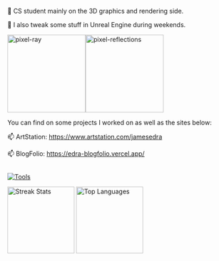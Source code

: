 🌱 CS student mainly on the 3D graphics and rendering side. 

🔭 I also tweak some stuff in Unreal Engine during weekends.

<img src="https://raw.githubusercontent.com/jamesedra/jamesedra/master/data/ray-marching.gif" alt="pixel-ray" style="height:175px; width:auto;"/><img src="https://raw.githubusercontent.com/jamesedra/jamesedra/master/data/water-reflections.gif" alt="pixel-reflections" style="height:175px; width:auto;"/>

You can find on some projects I worked on as well as the sites below:

📫 ArtStation: https://www.artstation.com/jamesedra

📫 BlogFolio: https://edra-blogfolio.vercel.app/

##

[![Tools](https://skillicons.dev/icons?i=unreal,cpp,py,blender&theme=dark)](https://skillicons.dev)

<p>
  <img src="https://github-readme-streak-stats.herokuapp.com/?user=jamesedra&theme=dark&hide_border=false" height="150" alt="Streak Stats">
  <img src="https://github-readme-stats.vercel.app/api/top-langs/?username=jamesedra&theme=dark&hide_border=false&include_all_commits=false&count_private=false&layout=compact" height="150" alt="Top Languages">
</p>
<!--
**jamesedra/jamesedra** is a ✨ _special_ ✨ repository because its `README.md` (this file) appears on your GitHub profile.

Here are some ideas to get you started:

- 🔭 I’m currently working on ...
- 🌱 I’m currently learning ...
- 👯 I’m looking to collaborate on ...
- 🤔 I’m looking for help with ...
- 💬 Ask me about ...
- 📫 How to reach me: ...
- 😄 Pronouns: ...
- ⚡ Fun fact: ...
-->
